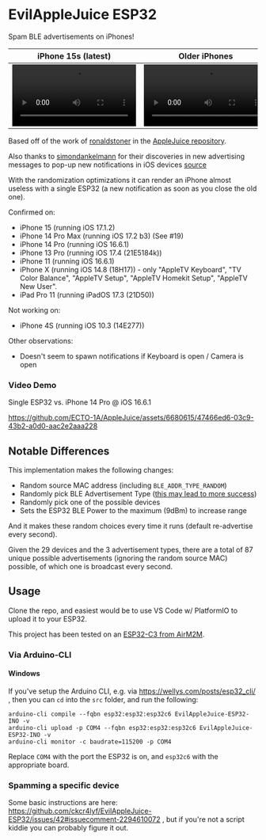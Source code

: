 # EvilAppleJuice ESP32

Spam BLE advertisements on iPhones!

|iPhone 15s (latest)|Older iPhones|
|-------------------|-------------|
|<video controls width="250" src="https://user-images.githubusercontent.com/6680615/274864225-53ed6d7c-0569-4f22-b55b-bc9973c4bc93.mp4"></video>|<video controls width="250" src="https://user-images.githubusercontent.com/6680615/274864287-c6e871fd-9fdf-4507-ae21-a566beead5cc.mp4"></video>|

Based off of the work of [ronaldstoner](https://github.com/ronaldstoner) in the [AppleJuice repository](https://github.com/ECTO-1A/AppleJuice/blob/e6a61f6a199075f5bb5b1a00768e317571d25bb9/ESP32-Arduino/applejuice.ino).

Also thanks to [simondankelmann](https://github.com/simondankelmann) for their discoveries in new advertising messages to pop-up new notifications in iOS devices [source](https://github.com/simondankelmann/Bluetooth-LE-Spam/blob/main/app/src/main/java/de/simon/dankelmann/bluetoothlespam/AdvertisementSetGenerators/ContinuityActionModalAdvertisementSetGenerator.kt)

With the randomization optimizations it can render an iPhone almost useless with a single ESP32 (a new notification as soon as you close the old one).

Confirmed on:
* iPhone 15 (running iOS 17.1.2)
* iPhone 14 Pro Max (running iOS 17.2 b3) (See #19)
* iPhone 14 Pro (running iOS 16.6.1)
* iPhone 13 Pro (running iOS 17.4 (21E5184k))
* iPhone 11 (running iOS 16.6.1)
* iPhone X (running iOS 14.8 (18H17)) - only "AppleTV Keyboard", "TV Color Balance", "AppleTV Setup", "AppleTV Homekit Setup", "AppleTV New User".
* iPad Pro 11 (running iPadOS 17.3 (21D50))

Not working on:
* iPhone 4S (running iOS 10.3 (14E277))

Other observations:
* Doesn't seem to spawn notifications if Keyboard is open / Camera is open

### Video Demo

Single ESP32 vs. iPhone 14 Pro @ iOS 16.6.1

https://github.com/ECTO-1A/AppleJuice/assets/6680615/47466ed6-03c9-43b2-a0d0-aac2e2aaa228

## Notable Differences

This implementation makes the following changes:

* Random source MAC address (including `BLE_ADDR_TYPE_RANDOM`)
* Randomly pick BLE Advertisement Type ([this may lead to more success](https://github.com/ECTO-1A/AppleJuice/pull/25))
* Randomly pick one of the possible devices
* Sets the ESP32 BLE Power to the maximum (9dBm) to increase range

And it makes these random choices every time it runs (default re-advertise every second).

Given the 29 devices and the 3 advertisement types, there are a total of 87 unique possible advertisements (ignoring the random source MAC) possible, of which one is broadcast every second.

## Usage

Clone the repo, and easiest would be to use VS Code w/ PlatformIO to upload it to your ESP32.

This project has been tested on an [ESP32-C3 from AirM2M](https://wiki.luatos.com/chips/esp32c3/board.html).

### Via Arduino-CLI

#### Windows

If you've setup the Arduino CLI, e.g. via https://wellys.com/posts/esp32_cli/ , then you can `cd` into the `src` folder, and run the following:

```
arduino-cli compile --fqbn esp32:esp32:esp32c6 EvilAppleJuice-ESP32-INO -v
arduino-cli upload -p COM4 --fqbn esp32:esp32:esp32c6 EvilAppleJuice-ESP32-INO -v
arduino-cli monitor -c baudrate=115200 -p COM4
```

Replace `COM4` with the port the ESP32 is on, and `esp32c6` with the appropriate board.

### Spamming a specific device

Some basic instructions are here: https://github.com/ckcr4lyf/EvilAppleJuice-ESP32/issues/42#issuecomment-2294610072 , but if you're not a script kiddie you can probably figure it out.
